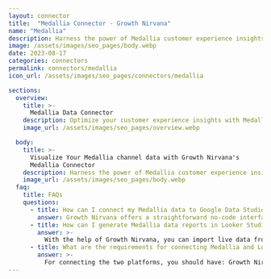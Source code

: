 ```yaml
---
layout: connector
title:  "Medallia Connector - Growth Nirvana"
name: "Medallia"
description: Harness the power of Medallia customer experience insights integrated into Looker Studio for strategic customer-centric decisions.
image: /assets/images/seo_pages/body.webp
date: 2023-08-17
categories: connectors
permalink: connectors/medallia
icon_url: /assets/images/seo_pages/connectors/medallia

sections:
  overview:
    title: >-
      Medallia Data Connector
    description: Optimize your customer experience insights with Medallia integration. Seamlessly merge customer feedback data from Medallia with Looker Studio's analytical capabilities, unlocking insights that drive customer satisfaction strategies, sentiment analysis, and operational excellence.
    image_url: /assets/images/seo_pages/overview.webp

  body:
    title: >-
      Visualize Your Medallia channel data with Growth Nirvana's
      Medallia Connector
    description: Harness the power of Medallia customer experience insights integrated into Looker Studio for strategic customer-centric decisions.
    image_url: /assets/images/seo_pages/body.webp
  faq:
    title: FAQs
    questions:
      - title: How can I connect my Medallia data to Google Data Studio/Looker Studio?
        answer: Growth Nirvana offers a straightforward no-code interface to connect to Medallia data sources.
      - title: How can I generate Medallia data reports in Looker Studio?
        answer: >-
          With the help of Growth Nirvana, you can import live data from Medallia into Looker Studio. These data can be viewed in charts, tables, and dashboards to generate branded reports that can be shared instantly.
      - title: What are the requirements for connecting Medallia and Looker Studio?
        answer: >-
          For connecting the two platforms, you should have: Growth Nirvana Account and Medallia Ads Account
---
```

